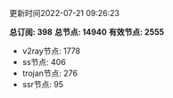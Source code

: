 更新时间2022-07-21 09:26:23

**总订阅: 398**
**总节点: 14940**
**有效节点: 2555**
- v2ray节点: 1778
- ss节点: 406
- trojan节点: 276
- ssr节点: 95
